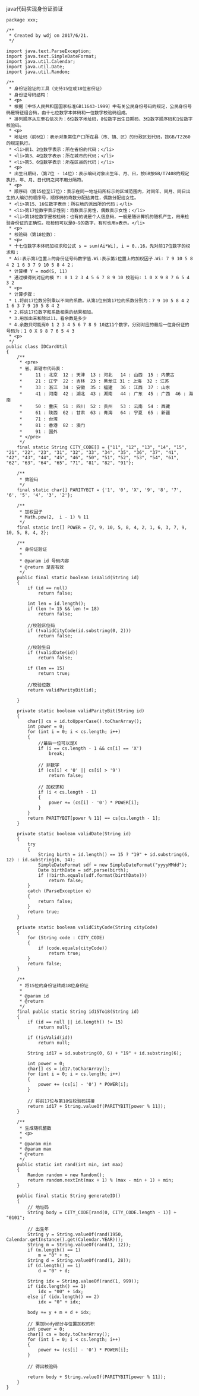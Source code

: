 java代码实现身份证验证

    package xxx;
    
    /**
     * Created by wdj on 2017/6/21.
     */
    
    import java.text.ParseException;
    import java.text.SimpleDateFormat;
    import java.util.Calendar;
    import java.util.Date;
    import java.util.Random;
    
    /**
     * 身份证验证的工具（支持15位或18位省份证）
     * 身份证号码结构：
     * <p>
     * 根据〖中华人民共和国国家标准GB11643-1999〗中有关公民身份号码的规定，公民身份号码是特征组合码，由十七位数字本体码和一位数字校验码组成。
     * 排列顺序从左至右依次为：6位数字地址码，8位数字出生日期码，3位数字顺序码和1位数字校验码。
     * <p>
     * 地址码（前6位）：表示对象常住户口所在县（市、镇、区）的行政区划代码，按GB/T2260的规定执行。
     * <li>前1、2位数字表示：所在省份的代码；</li>
     * <li>第3、4位数字表示：所在城市的代码；</li>
     * <li>第5、6位数字表示：所在区县的代码；</li>
     * <p>
     * 出生日期码，（第7位 - 14位）：表示编码对象出生年、月、日，按GB按GB/T7408的规定执行，年、月、日代码之间不用分隔符。
     * <p>
     * 顺序码（第15位至17位）：表示在同一地址码所标示的区域范围内，对同年、同月、同日出生的人编订的顺序号，顺序码的奇数分配给男性，偶数分配给女性。
     * <li>第15、16位数字表示：所在地的派出所的代码；</li>
     * <li>第17位数字表示性别：奇数表示男性，偶数表示女性；</li>
     * <li>第18位数字是校检码：也有的说是个人信息码，一般是随计算机的随机产生，用来检验身份证的正确性。校检码可以是0~9的数字，有时也用x表示。</li>
     * <p>
     * 校验码（第18位数）：
     * <p>
     * 十七位数字本体码加权求和公式 s = sum(Ai*Wi), i = 0..16，先对前17位数字的权求和；
     * Ai:表示第i位置上的身份证号码数字值.Wi:表示第i位置上的加权因子.Wi: 7 9 10 5 8 4 2 1 6 3 7 9 10 5 8 4 2；
     * 计算模 Y = mod(S, 11)
     * 通过模得到对应的模 Y: 0 1 2 3 4 5 6 7 8 9 10 校验码: 1 0 X 9 8 7 6 5 4 3 2
     * <p>
     * 计算步骤：
     * 1.将前17位数分别乘以不同的系数。从第1位到第17位的系数分别为：7 9 10 5 8 4 2 1 6 3 7 9 10 5 8 4 2
     * 2.将这17位数字和系数相乘的结果相加。
     * 3.用加出来和除以11，看余数是多少
     * 4.余数只可能有0 1 2 3 4 5 6 7 8 9 10这11个数字，分别对应的最后一位身份证的号码为：1 0 X 9 8 7 6 5 4 3
     * <p>
     */
    public class IDCardUtil
    {
        /**
         * <pre>
         * 省、直辖市代码表：
         *     11 : 北京  12 : 天津  13 : 河北   14 : 山西  15 : 内蒙古
         *     21 : 辽宁  22 : 吉林  23 : 黑龙江 31 : 上海  32 : 江苏
         *     33 : 浙江  34 : 安徽  35 : 福建   36 : 江西  37 : 山东
         *     41 : 河南  42 : 湖北  43 : 湖南   44 : 广东  45 : 广西  46 : 海南
         *     50 : 重庆  51 : 四川  52 : 贵州   53 : 云南  54 : 西藏
         *     61 : 陕西  62 : 甘肃  63 : 青海   64 : 宁夏  65 : 新疆
         *     71 : 台湾
         *     81 : 香港  82 : 澳门
         *     91 : 国外
         * </pre>
         */
        final static String CITY_CODE[] = {"11", "12", "13", "14", "15", "21", "22", "23", "31", "32", "33", "34", "35", "36", "37", "41", "42", "43", "44", "45", "46", "50", "51", "52", "53", "54", "61", "62", "63", "64", "65", "71", "81", "82", "91"};
    
        /**
         * 效验码
         */
        final static char[] PARITYBIT = {'1', '0', 'X', '9', '8', '7', '6', '5', '4', '3', '2'};
    
        /**
         * 加权因子
         * Math.pow(2,  i - 1) % 11
         */
        final static int[] POWER = {7, 9, 10, 5, 8, 4, 2, 1, 6, 3, 7, 9, 10, 5, 8, 4, 2};
    
        /**
         * 身份证验证
         *
         * @param id 号码内容
         * @return 是否有效
         */
        public final static boolean isValid(String id)
        {
            if (id == null)
                return false;
    
            int len = id.length();
            if (len != 15 && len != 18)
                return false;
    
            //校验区位码
            if (!validCityCode(id.substring(0, 2)))
                return false;
    
            //校验生日
            if (!validDate(id))
                return false;
    
            if (len == 15)
                return true;
    
            //校验位数
            return validParityBit(id);
    
        }
    
        private static boolean validParityBit(String id)
        {
            char[] cs = id.toUpperCase().toCharArray();
            int power = 0;
            for (int i = 0; i < cs.length; i++)
            {
                //最后一位可以是X
                if (i == cs.length - 1 && cs[i] == 'X')
                    break;
    
                // 非数字
                if (cs[i] < '0' || cs[i] > '9')
                    return false;
    
                // 加权求和
                if (i < cs.length - 1)
                {
                    power += (cs[i] - '0') * POWER[i];
                }
            }
            return PARITYBIT[power % 11] == cs[cs.length - 1];
        }
    
        private static boolean validDate(String id)
        {
            try
            {
                String birth = id.length() == 15 ? "19" + id.substring(6, 12) : id.substring(6, 14);
                SimpleDateFormat sdf = new SimpleDateFormat("yyyyMMdd");
                Date birthDate = sdf.parse(birth);
                if (!birth.equals(sdf.format(birthDate)))
                    return false;
            }
            catch (ParseException e)
            {
                return false;
            }
            return true;
        }
    
        private static boolean validCityCode(String cityCode)
        {
            for (String code : CITY_CODE)
            {
                if (code.equals(cityCode))
                    return true;
            }
            return false;
        }
    
        /**
         * 将15位的身份证转成18位身份证
         *
         * @param id
         * @return
         */
        final public static String id15To18(String id)
        {
            if (id == null || id.length() != 15)
                return null;
    
            if (!isValid(id))
                return null;
    
            String id17 = id.substring(0, 6) + "19" + id.substring(6);
    
            int power = 0;
            char[] cs = id17.toCharArray();
            for (int i = 0; i < cs.length; i++)
            {
                power += (cs[i] - '0') * POWER[i];
            }
    
            // 将前17位与第18位校验码拼接
            return id17 + String.valueOf(PARITYBIT[power % 11]);
        }
    
        /**
         * 生成随机整数
         * <p>
         *
         * @param min
         * @param max
         * @return
         */
        public static int rand(int min, int max)
        {
            Random random = new Random();
            return random.nextInt(max + 1) % (max - min + 1) + min;
        }
    
        public final static String generateID()
        {
            // 地址码
            String body = CITY_CODE[rand(0, CITY_CODE.length - 1)] + "0101";
    
            // 出生年
            String y = String.valueOf(rand(1950, Calendar.getInstance().get(Calendar.YEAR)));
            String m = String.valueOf(rand(1, 12));
            if (m.length() == 1)
                m = "0" + m;
            String d = String.valueOf(rand(1, 28));
            if (d.length() == 1)
                d = "0" + d;
    
            String idx = String.valueOf(rand(1, 999));
            if (idx.length() == 1)
                idx = "00" + idx;
            else if (idx.length() == 2)
                idx = "0" + idx;
    
            body += y + m + d + idx;
    
            // 累加body部分与位置加权的积
            int power = 0;
            char[] cs = body.toCharArray();
            for (int i = 0; i < cs.length; i++)
            {
                power += (cs[i] - '0') * POWER[i];
            }
    
            // 得出校验码
    
            return body + String.valueOf(PARITYBIT[power % 11]);
        }
    }
